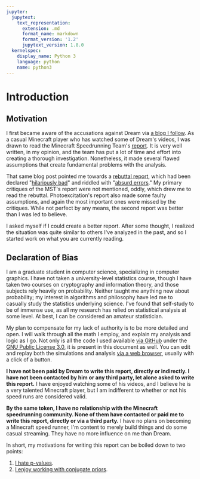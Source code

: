 ```yaml
---
jupyter:
  jupytext:
    text_representation:
      extension: .md
      format_name: markdown
      format_version: '1.2'
      jupytext_version: 1.8.0
  kernelspec:
    display_name: Python 3
    language: python
    name: python3
---
```


# Introduction

## Motivation

I first became aware of the accusations against Dream via [a blog I follow](https://statmodeling.stat.columbia.edu/2020/12/24/dream-investigation-results-official-report-by-the-minecraft-speedrunning-team/). As a casual Minecraft player who has watched some of Dream's videos, I was drawn to read the Minecraft Speedrunning Team's [report](https://mcspeedrun.com/dream.pdf). It is very well written, in my opinion, and the team has put a lot of time and effort into creating a thorough investigation. Nonetheless, it made several flawed assumptions that create fundamental problems with the analysis.

That same blog post pointed me towards a [rebuttal report](https://drive.google.com/file/d/1yfLURFdDhMfrvI2cFMdYM8f_M_IRoAlM/view), which had been declared "[hilariously bad](https://statmodeling.stat.columbia.edu/2020/12/24/dream-investigation-results-official-report-by-the-minecraft-speedrunning-team/#comment-1622865)" and riddled with "[absurd errors](https://www.reddit.com/r/statistics/comments/kiqosv/d_accused_minecraft_speedrunner_who_was_caught/ggse2er/?utm_source=reddit&utm_medtook%20time%20to%20review%20theium=web2x&context=3)." My primary critiques of the MST's report were not mentioned, oddly, which drew me to read the rebuttal. Photoexcitation's report also made some faulty assumptions, and again the most important ones were missed by the critiques. While not perfect by any means, the second report was better than I was led to believe.

I asked myself if I could create a better report. After some thought, I realized the situation was quite similar to others I've analyzed in the past, and so I started work on what you are currently reading.

## Declaration of Bias

I am a graduate student in computer science, specializing in computer graphics. I have not taken a university-level statistics course, though I have taken two courses on cryptography and information theory, and those subjects rely heavily on probability. Neither taught me anything new about probability; my interest in algorithms and philosophy have led me to casually study the statistics underlying science. I've found that self-study to be of immense use, as all my research has relied on statistical analysis at some level. At best, I can be considered an amateur statistician.

My plan to compensate for my lack of authority is to be more detailed and open. I will walk through all the math I employ, and explain my analysis and logic as I go. Not only is all the code I used available [via GitHub](https://github.com/hjhornbeck/bayes_speedrun_cheating/) under the [GNU Public License 3.0](https://github.com/hjhornbeck/bayes_speedrun_cheating/blob/main/LICENSE), it is present in this document as well. You can edit and replay both the simulations and analysis [via a web browser](https://colab.research.google.com/github/googlecolab/colabtools/blob/master/notebooks/colab-github-demo.ipynb), usually with a click of a button.

**I have not been paid by Dream to write this report, directly or indirectly. I have not been contacted by him or any third party, let alone asked to write this report.** I have enjoyed watching some of his videos, and I believe he is a very talented Minecraft player, but I am indifferent to whether or not his speed runs are considered valid.

**By the same token, I have no relationship with the Minecraft speedrunning community. None of them have contacted or paid me to write this report, directly or via a third party.** I have no plans on becoming a Minecraft speed runner, I'm content to merely build things and do some casual streaming. They have no more influence on me than Dream.

In short, my motivations for writing this report can be boiled down to two points:

1. [I hate p-values](https://www.google.com/search?q=p-values+site%3Afreethoughtblogs.com%2Freprobate).
2. [I enjoy working with conjugate priors](https://freethoughtblogs.com/reprobate/2020/02/19/dear-bob-carpenter/).
